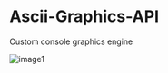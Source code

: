 # Ascii-Graphics-API
Custom console graphics engine

![image1](https://media.giphy.com/media/dTbtqJUp9yeDhZjOkX/source.gif?cid=790b7611121aae606aef1616fd66617c16102d50407686af&rid=source.gif&ct=g)
